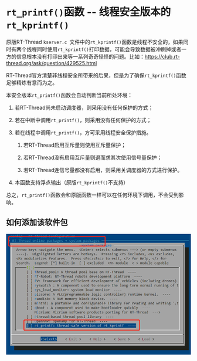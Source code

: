# `rt_printf()`函数 -- 线程安全版本的`rt_kprintf()`

原版RT-Thread `kserver.c `文件中的`rt_kprintf()`函数是线程不安全的，如果同时有两个线程同时使用`rt_kprintf()`打印数据，可能会导致数据被冲刷掉或者一方的信息根本没有打印出来等一系列奇奇怪怪的问题。比如：https://club.rt-thread.org/ask/question/429525.html

RT-Thread官方清楚非线程安全所带来的后果，但是为了确保`rt_kprintf()`函数足够精炼有意而为之。

本安全版本`rt_printf()`函数会自动判断当前所处环境：

1. 若RT-Thread尚未启动调度器，则采用没有任何保护的方式；

2. 若在中断中调用`rt_printf()`，则采用没有任何保护的方式；

3. 若在线程中调用`rt_printf()`，方可采用线程安全保护措施。

   1) 若RT-Thread启用互斥量则使用互斥量保护；

   2) 若RT-Thread没有启用互斥量则退而求其次使用信号量保护；

   3) 若RT-Thread连信号量都没有启用，则采用关调度器的方式进行保护。
   
4. 本函数支持浮点输出（原版`rt_kprintf()`不支持）

总之，`rt_printf()`函数会和原版函数一样可以在任何环境下调用，不会受到影响。



## 如何添加该软件包

![pkgs](pkgs.png)